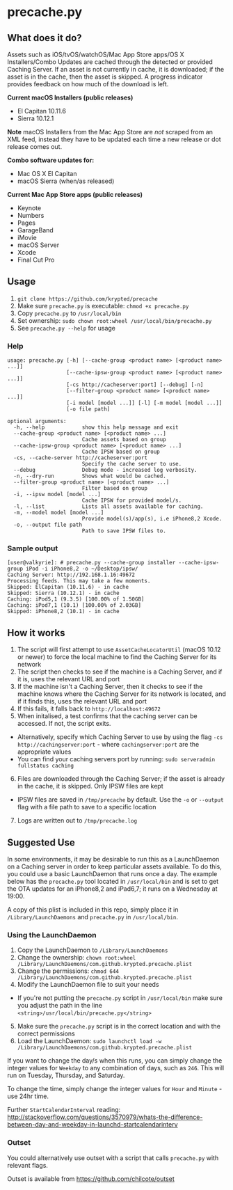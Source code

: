 # precache.py

## What does it do?
Assets such as iOS/tvOS/watchOS/Mac App Store apps/OS X Installers/Combo Updates are cached through the detected or provided Caching Server.
If an asset is not currently in cache, it is downloaded; if the asset is in the cache, then the asset is skipped.
A progress indicator provides feedback on how much of the download is left.

**Current macOS Installers (public releases)**
* El Capitan 10.11.6
* Sierra 10.12.1

**Note** macOS Installers from the Mac App Store are _not_ scraped from an XML feed, instead they have to be updated each time a new release or dot release comes out.

**Combo software updates for:**
* Mac OS X El Capitan
* macOS Sierra (when/as released)

**Current Mac App Store apps (public releases)**
* Keynote
* Numbers
* Pages
* GarageBand
* iMovie
* macOS Server
* Xcode
* Final Cut Pro

## Usage
1. `git clone https://github.com/krypted/precache`
2. Make sure `precache.py` is executable: `chmod +x precache.py`
3. Copy `precache.py` to `/usr/local/bin`
4. Set ownership: `sudo chown root:wheel /usr/local/bin/precache.py`
5. See `precache.py --help` for usage

### Help
```
usage: precache.py [-h] [--cache-group <product name> [<product name> ...]]
                   [--cache-ipsw-group <product name> [<product name> ...]]
                   [-cs http://cacheserver:port] [--debug] [-n]
                   [--filter-group <product name> [<product name> ...]]
                   [-i model [model ...]] [-l] [-m model [model ...]]
                   [-o file path]

optional arguments:
  -h, --help            show this help message and exit
  --cache-group <product name> [<product name> ...]
                        Cache assets based on group
  --cache-ipsw-group <product name> [<product name> ...]
                        Cache IPSW based on group
  -cs, --cache-server http://cacheserver:port
                        Specify the cache server to use.
  --debug               Debug mode - increased log verbosity.
  -n, --dry-run         Shows what would be cached.
  --filter-group <product name> [<product name> ...]
                        Filter based on group
  -i, --ipsw model [model ...]
                        Cache IPSW for provided model/s.
  -l, --list            Lists all assets available for caching.
  -m, --model model [model ...]
                        Provide model(s)/app(s), i.e iPhone8,2 Xcode.
  -o, --output file path
                        Path to save IPSW files to.
```

### Sample output
```
[user@valkyrie]: # precache.py --cache-group installer --cache-ipsw-group iPod -i iPhone8,2 -o ~/Desktop/ipsw/
Caching Server: http://192.168.1.16:49672
Processing feeds. This may take a few moments.
Skipped: ElCapitan (10.11.6) - in cache
Skipped: Sierra (10.12.1) - in cache
Caching: iPod5,1 (9.3.5) [100.00% of 1.50GB]
Caching: iPod7,1 (10.1) [100.00% of 2.03GB]
Skipped: iPhone8,2 (10.1) - in cache
```

## How it works
1. The script will first attempt to use `AssetCacheLocatorUtil` (macOS 10.12 or newer) to force the local machine to find the Caching Server for its network
2. The script then checks to see if the machine is a Caching Server, and if it is, uses the relevant URL and port
3. If the machine isn't a Caching Server, then it checks to see if the machine knows where the Caching Server for its network is located, and if it finds this, uses the relevant URL and port
4. If this fails, it falls back to `http://localhost:49672`
5. When initalised, a test confirms that the caching server can be accessed. If not, the script exits.
  * Alternatively, specify which Caching Server to use by using the flag `-cs http://cachingserver:port` - where `cachingserver:port` are the appropriate values
  * You can find your caching servers port by running: `sudo serveradmin fullstatus caching`
6. Files are downloaded through the Caching Server; if the asset is already in the cache, it is skipped. Only IPSW files are kept
  * IPSW files are saved in `/tmp/precache` by default. Use the `-o` or `--output` flag with a file path to save to a specific location
7. Logs are written out to `/tmp/precache.log`

## Suggested Use
In some environments, it may be desirable to run this as a LaunchDaemon on a Caching server in order to keep particular assets available. To do this, you could use a basic LaunchDaemon that runs once a day.
The example below has the `precache.py` tool located in `/usr/local/bin` and is set to get the OTA updates for an iPhone8,2 and iPad6,7; it runs on a Wednesday at 19:00.

A copy of this plist is included in this repo, simply place it in `/Library/LaunchDaemons` and `precache.py` in `/usr/local/bin`.

### Using the LaunchDaemon
1. Copy the LaunchDaemon to `/Library/LaunchDaemons`
2. Change the ownership: `chown root:wheel /Library/LaunchDaemons/com.github.krypted.precache.plist`
3. Change the permissions: `chmod 644 /Library/LaunchDaemons/com.github.krypted.precache.plist`
4. Modify the LaunchDaemon file to suit your needs
  * If you're not putting the `precache.py` script in `/usr/local/bin` make sure you adjust the path in the line `<string>/usr/local/bin/precache.py</string>`
5. Make sure the `precache.py` script is in the correct location and with the correct permissions
6. Load the LaunchDaemon: `sudo launchctl load -w /Library/LaunchDaemons/com.github.krypted.precache.plist`

If you want to change the day/s when this runs, you can simply change the integer values for `Weekday` to any combination of days, such as `246`. This will run on Tuesday, Thursday, and Saturday.

To change the time, simply change the integer values for `Hour` and `Minute` - use 24hr time.

Further `StartCalendarInterval` reading: http://stackoverflow.com/questions/3570979/whats-the-difference-between-day-and-weekday-in-launchd-startcalendarinterv

### Outset
You could alternatively use outset with a script that calls `precache.py` with relevant flags.

Outset is available from https://github.com/chilcote/outset
